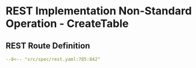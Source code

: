 # REST Implementation Non-Standard Operation - CreateTable

## REST Route Definition

```yaml
--8<-- "src/spec/rest.yaml:785:842"
```